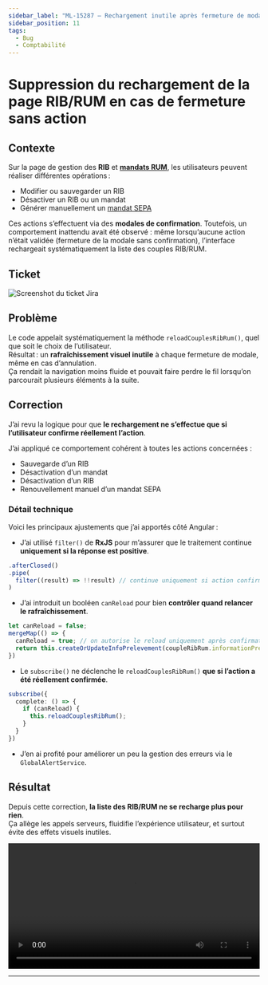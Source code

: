 ```yaml
---
sidebar_label: "ML-15287 – Rechargement inutile après fermeture de modale RIB/RUM"
sidebar_position: 11
tags:
  - Bug
  - Comptabilité
---
```


# Suppression du rechargement de la page RIB/RUM en cas de fermeture sans action

## Contexte

Sur la page de gestion des **RIB** et **[mandats RUM](../../../glossaire/Vocab_metier.md#couple-ribrum)**, les utilisateurs peuvent réaliser différentes opérations :

- Modifier ou sauvegarder un RIB
- Désactiver un RIB ou un mandat
- Générer manuellement un [mandat SEPA](../../../glossaire/Vocab_metier.md#mandat-sepa)

Ces actions s’effectuent via des **modales de confirmation**. Toutefois, un comportement inattendu avait été observé : même lorsqu’aucune action n’était validée (fermeture de la modale sans confirmation), l’interface rechargeait systématiquement la liste des couples RIB/RUM.

## Ticket

![Screenshot du ticket Jira](/img/fix/ml_15287.png)

## Problème

Le code appelait systématiquement la méthode `reloadCouplesRibRum()`, quel que soit le choix de l’utilisateur.  
Résultat : un **rafraîchissement visuel inutile** à chaque fermeture de modale, même en cas d’annulation.  
Ça rendait la navigation moins fluide et pouvait faire perdre le fil lorsqu’on parcourait plusieurs éléments à la suite.

## Correction

J’ai revu la logique pour que **le rechargement ne s’effectue que si l’utilisateur confirme réellement l’action**.

J’ai appliqué ce comportement cohérent à toutes les actions concernées :

- Sauvegarde d’un RIB
- Désactivation d’un mandat
- Désactivation d’un RIB
- Renouvellement manuel d’un mandat SEPA

### Détail technique

Voici les principaux ajustements que j’ai apportés côté Angular :

- J’ai utilisé `filter()` de **RxJS** pour m’assurer que le traitement continue **uniquement si la réponse est positive**.

```ts
.afterClosed()
.pipe(
  filter((result) => !!result) // continue uniquement si action confirmée
)
```

- J’ai introduit un booléen `canReload` pour bien **contrôler quand relancer le rafraîchissement**.

```ts
let canReload = false;
mergeMap(() => {
  canReload = true; // on autorise le reload uniquement après confirmation
  return this.createOrUpdateInfoPrelevement(coupleRibRum.informationPrelevement);
})

```

- Le `subscribe()` ne déclenche le `reloadCouplesRibRum()` **que si l’action a été réellement confirmée**.

```ts
subscribe({
  complete: () => {
    if (canReload) {
      this.reloadCouplesRibRum();
    }
  }
})
```

- J’en ai profité pour améliorer un peu la gestion des erreurs via le `GlobalAlertService`.

## Résultat

Depuis cette correction, **la liste des RIB/RUM ne se recharge plus pour rien**.  
Ça allège les appels serveurs, fluidifie l’expérience utilisateur, et surtout évite des effets visuels inutiles.  

<video controls width="100%">
  <source src="/videos/ml_15287.mp4" type="video/mp4"/>
  Votre navigateur ne supporte pas la vidéo HTML5.
</video>

---
